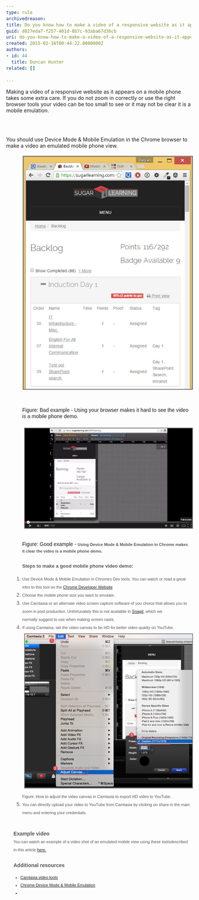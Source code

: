 ```yaml
---
type: rule
archivedreason: 
title: Do you know how to make a video of a responsive website as it appears on a mobile phone?
guid: d027eda7-f257-401d-8b7c-93aba67d36cb
uri: do-you-know-how-to-make-a-video-of-a-responsive-website-as-it-appears-on-a-mobile-phone
created: 2015-02-16T00:44:22.0000000Z
authors:
- id: 44
  title: Duncan Hunter
related: []

---
```



<p>​Making a video of a responsive website as it appears on a mobile phone takes some extra care. If you do not zoom in correctly or use the right browser tools your video can be too small to see or it may not be clear it is a mobile emulation. </p>
<br><excerpt class='endintro'></excerpt><br>
<p>​​​You should use Device Mode & Mobile Emulation in the Chrome browser to make a video an emulated mobile phone view.</p><p></p><blockquote style="margin:0px 0px 0px 40px;border:none;padding:0px;"><p><img src="browser-bad-view-for-video.jpg" alt="browser-bad-view-for-video.jpg" style="margin:5px;" /> </p></blockquote><p></p><dl class="bad" style="margin:0px;padding-top:10px;padding-bottom:10px;padding-left:20px;font-family:arial, helvetica, sans-serif;line-height:17px;"><dd style="margin-top:-2px;margin-left:0px;padding-bottom:7px;padding-left:1.7em;">Figure: Bad example - Using your browser makes it hard to see the video is a mobile phone demo.<br><br><img src="Mobilephone-emulator-chrome.jpg" alt="Mobilephone-emulator-chrome.jpg" style="line-height:21px;margin:5px;width:650px;background-color:transparent;" /></dd></dl><dl class="good" style="margin:0px;padding-top:10px;padding-bottom:10px;padding-left:20px;"><dd style="font-family:arial, helvetica, sans-serif;line-height:17px;margin-top:-2px;margin-left:0px;padding-bottom:7px;padding-left:1.7em;">Figure: Good example - <span style="color:#555555;font-family:arial, helvetica, sans-serif;font-size:11px;font-weight:bold;line-height:17px;">Using Device Mode & Mobile Emulation in Chrome makes it clear the video is a mobile phone demo.</span></dd><ul><font color="#555555" face="arial, helvetica, sans-serif" style="font-size:13px;"><span style="line-height:21px;"><b>Steps to make a good mobile phone video demo:​<br></b></span></font></ul><span style="line-height:21px;font-family:arial, helvetica, sans-serif;"><ol><li style="color:#555555;"><span style="color:#555555;font-size:11px;">​Use Device Mode & Mobile Emulation in Chromes Dev tools. You can watch or read a great intro to this tool on the <a href="https://developer.chrome.com/devtools/docs/device-mode">Chrome Developer Website​</a></span></li><li style="color:#555555;"><span style="color:#555555;font-size:11px;">Choose the mobile phone size ​you want to emulate.</span></li><li style="color:#555555;"><span style="color:#555555;font-size:11px;">Use Camtasia or an alternate video screen capture software of you choice that allows you to zoom in post production. Unfortunately this is not available in <a href="http://www.techsmith.com/snagit.html">Snagit</a>, which we normally suggest to use when making screen casts.</span></li><li style="color:#555555;"><span style="color:#555555;"><span style="font-size:11px;">If using Camtaisa, set the video canvas to be HD for better video quality on YouTube.</span><br><img src="Screen Shot 2015-02-16 at 12.23.19 pm.png" alt="Screen Shot 2015-02-16 at 12.23.19 pm.png" style="margin:5px;width:650px;" /><br><span style="font-size:11px;">Figure: How to adjust the video canvas in Camtasia to export HD video to YouTube.  </span></span></li><li style="color:#555555;"><span style="color:#555555;"><span style="color:#555555;font-family:arial, helvetica, sans-serif;line-height:21px;font-size:11px;">You can directly upload your video to YouTube from C</span><span style="color:#555555;font-family:arial, helvetica, sans-serif;line-height:21px;font-size:11px;">am</span><span style="color:#555555;font-family:arial, helvetica, sans-serif;line-height:21px;"><span style="font-size:11px;">tasia by clicking on share in the main menu and entering your credentials.<br><br></span></span></span></li></ol><div><span style="color:#555555;"><b>Example video​</b></span></div></span><span style="line-height:21px;font-family:arial, helvetica, sans-serif;"><div><span style="color:#555555;"><b></b></span><span style="font-size:11px;color:#555555;">​</span><span style="font-size:11px;color:#555555;">You can watch an example of a video shot of an emulated mobile view using these toolsdescribed in this article <a href="https://www.youtube.com/watch?v=eyiqryb5y1Y">here.​</a> </span><span style="font-size:11px;color:#555555;">​</span><font color="#555555"><span style="font-size:11px;"><span style="line-height:21px;font-family:arial, helvetica, sans-serif;"><strong><br></strong></span></span></font><span style="line-height:21px;font-family:arial, helvetica, sans-serif;"><span style="color:#555555;"><strong>​​<br></strong></span></span></div></span><span style="line-height:21px;font-family:arial, helvetica, sans-serif;"><div><span style="line-height:21px;font-family:arial, helvetica, sans-serif;"><span style="color:#555555;"><strong>​Additional resources</strong></span></span><font color="#555555"><span style="font-size:11px;"><br></span></font></div></span><span style="line-height:21px;font-family:arial, helvetica, sans-serif;font-size:11px;"><ul><li>​​<a href="http://www.techsmith.com/camtasia.html">Camtasia video tools</a><br></li><li><a href="https://developer.chrome.com/devtools/docs/device-mode">Chrome Device Mode & Mobile Emulation​​</a></li><li></li></ul></span><br><br><br></dl>



